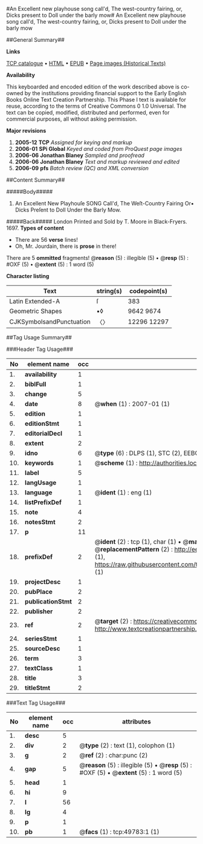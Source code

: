 #An Excellent new playhouse song call'd, The west-country fairing, or, Dicks present to Doll under the barly mow#
An Excellent new playhouse song call'd, The west-country fairing, or, Dicks present to Doll under the barly mow

##General Summary##

**Links**

[TCP catalogue](http://www.ota.ox.ac.uk/tcp/)  • 
[HTML](http://tei.it.ox.ac.uk/tcp/Texts-HTML/free/A39/A39023.html)  • 
[EPUB](http://tei.it.ox.ac.uk/tcp/Texts-EPUB/free/A39/A39023.epub) • 
[Page images (Historical Texts)](https://data.historicaltexts.jisc.ac.uk/view?pubId=eebo-11839306e&pageId=eebo-11839306e-49783-1)

**Availability**

This keyboarded and encoded edition of the
	       work described above is co-owned by the institutions
	       providing financial support to the Early English Books
	       Online Text Creation Partnership. This Phase I text is
	       available for reuse, according to the terms of Creative
	       Commons 0 1.0 Universal. The text can be copied,
	       modified, distributed and performed, even for
	       commercial purposes, all without asking permission.

**Major revisions**

1. __2005-12__ __TCP__ *Assigned for keying and markup*
1. __2006-01__ __SPi Global__ *Keyed and coded from ProQuest page images*
1. __2006-06__ __Jonathan Blaney__ *Sampled and proofread*
1. __2006-06__ __Jonathan Blaney__ *Text and markup reviewed and edited*
1. __2006-09__ __pfs__ *Batch review (QC) and XML conversion*

##Content Summary##

#####Body#####

1. An Excellent New Playhouſe SONG Call'd, The Weſt-Country Fairing Or▪ Dicks Preſent to Doll Under the Barly Mow.

#####Back#####
London Printed and Sold by T. Moore in Black-Fryers. 1697.
**Types of content**

  * There are 56 **verse** lines!
  * Oh, Mr. Jourdain, there is **prose** in there!

There are 5 **ommitted** fragments! 
 @__reason__ (5) : illegible (5)  •  @__resp__ (5) : #OXF (5)  •  @__extent__ (5) : 1 word (5)

**Character listing**


|Text|string(s)|codepoint(s)|
|---|---|---|
|Latin Extended-A|ſ|383|
|Geometric Shapes|▪◊|9642 9674|
|CJKSymbolsandPunctuation|〈〉|12296 12297|

##Tag Usage Summary##

###Header Tag Usage###

|No|element name|occ|attributes|
|---|---|---|---|
|1.|__availability__|1||
|2.|__biblFull__|1||
|3.|__change__|5||
|4.|__date__|8| @__when__ (1) : 2007-01 (1)|
|5.|__edition__|1||
|6.|__editionStmt__|1||
|7.|__editorialDecl__|1||
|8.|__extent__|2||
|9.|__idno__|6| @__type__ (6) : DLPS (1), STC (2), EEBO-CITATION (1), OCLC (1), VID (1)|
|10.|__keywords__|1| @__scheme__ (1) : http://authorities.loc.gov/ (1)|
|11.|__label__|5||
|12.|__langUsage__|1||
|13.|__language__|1| @__ident__ (1) : eng (1)|
|14.|__listPrefixDef__|1||
|15.|__note__|4||
|16.|__notesStmt__|2||
|17.|__p__|11||
|18.|__prefixDef__|2| @__ident__ (2) : tcp (1), char (1)  •  @__matchPattern__ (2) : ([0-9\-]+):([0-9IVX]+) (1), (.+) (1)  •  @__replacementPattern__ (2) : http://eebo.chadwyck.com/downloadtiff?vid=$1&page=$2 (1), https://raw.githubusercontent.com/textcreationpartnership/Texts/master/tcpchars.xml#$1 (1)|
|19.|__projectDesc__|1||
|20.|__pubPlace__|2||
|21.|__publicationStmt__|2||
|22.|__publisher__|2||
|23.|__ref__|2| @__target__ (2) : https://creativecommons.org/publicdomain/zero/1.0/ (1), http://www.textcreationpartnership.org/docs/. (1)|
|24.|__seriesStmt__|1||
|25.|__sourceDesc__|1||
|26.|__term__|3||
|27.|__textClass__|1||
|28.|__title__|3||
|29.|__titleStmt__|2||


###Text Tag Usage###

|No|element name|occ|attributes|
|---|---|---|---|
|1.|__desc__|5||
|2.|__div__|2| @__type__ (2) : text (1), colophon (1)|
|3.|__g__|2| @__ref__ (2) : char:punc (2)|
|4.|__gap__|5| @__reason__ (5) : illegible (5)  •  @__resp__ (5) : #OXF (5)  •  @__extent__ (5) : 1 word (5)|
|5.|__head__|1||
|6.|__hi__|9||
|7.|__l__|56||
|8.|__lg__|4||
|9.|__p__|1||
|10.|__pb__|1| @__facs__ (1) : tcp:49783:1 (1)|
